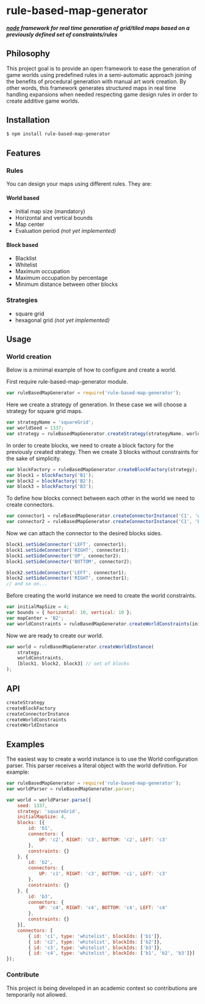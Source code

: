 # rule-based-map-generator
##### [node](http://nodejs.org) framework for real time generation of grid/tiled maps based on a previously defined set of constraints/rules

## Philosophy

This project goal is to provide an open framework to ease the generation of game worlds using predefined rules in a semi-automatic approach joining the benefits of procedural generation with manual art work creation.
By other words, this framework generates structured maps in real time handling expansions when needed respecting game design rules in order to create additive game worlds.

## Installation

```bash
$ npm install rule-based-map-generator
```

## Features

### Rules
You can design your maps using different rules. They are:

#### World based
- Initial map size (mandatory)
- Horizontal and vertical bounds
- Map center
- Evaluation period *(not yet implemented)*

#### Block based
- Blacklist
- Whitelist
- Maximum occupation
- Maximum occupation by percentage
- Minimum distance between other blocks

### Strategies
- square grid
- hexagonal grid *(not yet implemented)*

## Usage

### World creation

Below is a minimal example of how to configure and create a world.

First require rule-based-map-generator module.
```js
var ruleBasedMapGenerator = require('rule-based-map-generator');
```

Here we create a strategy of generation. In these case we will choose a strategy for square grid maps.
```js
var strategyName = 'squareGrid';
var worldSeed = 1337;
var strategy = ruleBasedMapGenerator.createStrategy(strategyName, worldSeed);
```

In order to create blocks, we need to create a block factory for the previously created strategy. Then we create 3 blocks without constraints for the sake of simplicity.
```js
var blockFactory = ruleBasedMapGenerator.createBlockFactory(strategy);
var block1 = blockFactory('B1');
var block2 = blockFactory('B2');
var block3 = blockFactory('B3');
```

To define how blocks connect between each other in the world we need to create connectors.
```js
var connector1 = ruleBasedMapGenerator.createConnectorInstance('C1', 'whitelist', ['B1', 'B2', 'B3']);
var connector2 = ruleBasedMapGenerator.createConnectorInstance('C1', 'blacklist', ['B2']);
```

Now we can attach the connector to the desired blocks sides.
```js
block1.setSideConnector('LEFT', connector1);
block1.setSideConnector('RIGHT', connector1);
block1.setSideConnector('UP', connector2);
block1.setSideConnector('BOTTOM', connector2);

block2.setSideConnector('LEFT', connector1);
block2.setSideConnector('RIGHT', connector1);
// and so on...
```

Before creating the world instance we need to create the world constraints.
```js
var initialMapSize = 4;
var bounds = { horizontal: 10, vertical: 10 };
var mapCenter = 'B2';
var worldConstraints = ruleBasedMapGenerator.createWorldConstraints(initialMapSize, bounds, mapCenter);
```

Now we are ready to create our world.
```js
var world = ruleBasedMapGenerator.createWorldInstance(
    strategy,
    worldConstraints,
    [block1, block2, block3] // set of blocks
);
```
## API

```javascript
createStrategy
createBlockFactory
createConnectorInstance
createWorldConstraints
createWorldInstance
```

## Examples

The easiest way to create a world instance is to use the World configuration parser. This parser receives a literal object with the world definition. For example:

```javascript
var ruleBasedMapGenerator = require('rule-based-map-generator');
var worldParser = ruleBasedMapGenerator.parser;

var world = worldParser.parse({
    seed: 1337,
    strategy: 'squareGrid',
    initialMapSize: 4,
    blocks: [{
        id: 'b1',
        connectors: {
            UP: 'c2', RIGHT: 'c3', BOTTOM: 'c2', LEFT: 'c3'
        },
        constraints: {}
    }, {
        id: 'b2',
        connectors: {
            UP: 'c1', RIGHT: 'c3', BOTTOM: 'c1', LEFT: 'c3'
        },
        constraints: {}
    }, {
        id: 'b3',
        connectors: {
            UP: 'c4', RIGHT: 'c4', BOTTOM: 'c4', LEFT: 'c4'
        },
        constraints: {}
    }],
    connectors: [
        { id: 'c1', type: 'whitelist', blockIds: ['b1']},
        { id: 'c2', type: 'whitelist', blockIds: ['b2']},
        { id: 'c3', type: 'whitelist', blockIds: ['b3']},
        { id: 'c4', type: 'whitelist', blockIds: ['b1', 'b2', 'b3']}]
});
```

### Contribute
This project is being developed in an academic context so contributions are temporarily not allowed.
